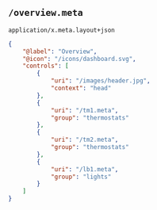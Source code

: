 ## `/overview.meta`
`application/x.meta.layout+json`

```json
{
	"@label": "Overview",
	"@icon": "/icons/dashboard.svg",
	"controls": [
		{
			"uri": "/images/header.jpg",
			"context": "head"
		},
		{
			"uri": "/tm1.meta",
			"group": "thermostats"
		},
		{
			"uri": "/tm2.meta",
			"group": "thermostats"
		},
		{
			"uri": "/lb1.meta",
			"group": "lights"
		}
	]
}
```